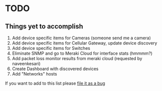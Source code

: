 # TODO

## Things yet to accomplish

1. Add device specific items for Cameras (someone send me a camera)
2. Add device specific items for Cellular Gateway, update device discovery
3. Add device specific items for Switches
4. Eliminate SNMP and go to Meraki Cloud for interface stats (hmmmm?)
5. Add packet loss monitor results from meraki cloud (requested by naveenkesari)
6. Create Dashboard with discovered devices
7. Add "Networks" hosts

If you want to add to this list please [file it as a bug](https://github.com/jack-valko/Zabbix-Meraki-Discovery/issues/new)
